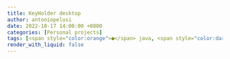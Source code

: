 ```yaml
---
title: KeyHolder desktop
author: antoniopelusi
date: 2022-10-17 14:00:00 +0800
categories: [Personal projects]
tags: [<span style="color:orange">●</span> java, <span style="color:darkSlateBlue">●</span> CSS]
render_with_liquid: false
---
```

<!-- 
[![](https://img.shields.io/badge/Version-1.2-white)]()
[![](https://img.shields.io/badge/Open_Source-GPL--3.0-informational)]()

Store your passwords in an offline encrypted file! 🔒
<br>

Need a JDK to run, download it [here](https://www.oracle.com/java/technologies/downloads/)!

- Written in [Java 11](https://dev.java/) ♨️
- [JavaFX](https://openjfx.io/) GUI with [JavaFX-Dark-Theme](https://github.com/antoniopelusi/JavaFX-Dark-Theme) 🌘
- Source code available [here](https://github.com/antoniopelusi/KeyHolder-desktop) 📦
<br>

## Download 📂
Check the [GitHub releases](https://github.com/antoniopelusi/KeyHolder-desktop/releases) section to download the executable file available in the following formats:
- `.exe`: Windows
- `.deb`: Linux (Debian Package Manager)
- `.rpm`: Linux (Red Hat Package Manager)
- `.appimage`: Linux
- `.jar`: Windows, Linux and MacOS

Feel free to compile it yourself and edit the source code:
- Download the source code [here](https://github.com/antoniopelusi/KeyHolder-desktop)
- To compile and run:
```
mvn clean javafx:run
```
- To create the jar bundle:
```
mvn clean compile package
```
<br>

## Features ✨
- Create an offline encrypted database to securely store your accounts data
- Choose a Master Password to encrypt the entire database
- Easily add, edit and remove the accounts
- Several keyboard shortcuts available, check the in app *help* section to find out more!
<br>

## Specification ⚙️
- Use *AES/ECB/PKCS5PADDING* encryption
- *SHA-256* hash to normalize password size
- *CSV* database format
- GUI developed with *JavaFX Scene Builder*
- *Maven* support for dependencies and automation
<br>

## Sreenshots 🖼️
Login view:

![](https://raw.githubusercontent.com/antoniopelusi/KeyHolder-desktop/main/login.png)

Database view:

![](https://raw.githubusercontent.com/antoniopelusi/KeyHolder-desktop/main/database.png)
<br>

## Flow diagram 🧭
![](https://raw.githubusercontent.com/antoniopelusi/KeyHolder-desktop/main/flow.png) -->
